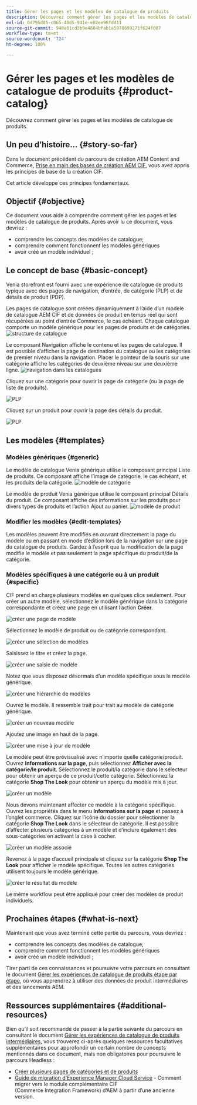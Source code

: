 ```yaml
---
title: Gérer les pages et les modèles de catalogue de produits
description: Découvrez comment gérer les pages et les modèles de catalogue de produits
exl-id: 0d795d85-c865-40d5-941e-e02ee96fdd11
source-git-commit: 940a01cd3b9e4804bfab1a5970699271f624f087
workflow-type: tm+mt
source-wordcount: '724'
ht-degree: 100%

---
```


# Gérer les pages et les modèles de catalogue de produits {#product-catalog}

Découvrez comment gérer les pages et les modèles de catalogue de produits.

## Un peu d’histoire… {#story-so-far}

Dans le document précédent du parcours de création AEM Content and Commerce, [Prise en main des bases de création AEM CIF](getting-started.md), vous avez appris les principes de base de la création CIF.

Cet article développe ces principes fondamentaux.

## Objectif {#objective}

Ce document vous aide à comprendre comment gérer les pages et les modèles de catalogue de produits. Après avoir lu ce document, vous devriez :

* comprendre les concepts des modèles de catalogue;
* comprendre comment fonctionnent les modèles génériques
* avoir créé un modèle individuel ;

## Le concept de base {#basic-concept}

Venia storefront est fourni avec une expérience de catalogue de produits typique avec des pages de navigation, d’entrée, de catégorie (PLP) et de détails de produit (PDP).

Les pages de catalogue sont créées dynamiquement à l’aide d’un modèle de catalogue AEM CIF et de données de produit en temps réel qui sont récupérées au point d’entrée Commerce, le cas échéant. Chaque catalogue comporte un modèle générique pour les pages de produits et de catégories.
![structure de catalogue](assets/catalog-structure.png)

Le composant Navigation affiche le contenu et les pages de catalogue. Il est possible d’afficher la page de destination du catalogue ou les catégories de premier niveau dans la navigation. Placer le pointeur de la souris sur une catégorie affiche les catégories de deuxième niveau sur une deuxième ligne.
![navigation dans les catalogues](assets/catalog-navigation.png)

Cliquez sur une catégorie pour ouvrir la page de catégorie (ou la page de liste de produits).

![PLP](assets/catalog-plp.png)

Cliquez sur un produit pour ouvrir la page des détails du produit.

![PLP](assets/catalog-pdp.png)

## Les modèles {#templates}

### Modèles génériques {#generic}

Le modèle de catalogue Venia générique utilise le composant principal Liste de produits. Ce composant affiche l’image de catégorie, le cas échéant, et les produits de la catégorie.
![modèle de catégorie](assets/category-template.png)

Le modèle de produit Venia générique utilise le composant principal Détails du produit. Ce composant affiche des informations sur les produits pour divers types de produits et l’action Ajout au panier.
![modèle de produit](assets/product-template.png)

### Modifier les modèles {#edit-templates}

Les modèles peuvent être modifiés en ouvrant directement la page du modèle ou en passant en mode d’édition lors de la navigation sur une page du catalogue de produits. Gardez à l’esprit que la modification de la page modifie le modèle et pas seulement la page spécifique du produit/de la catégorie.

### Modèles spécifiques à une catégorie ou à un produit {#specific}

CIF prend en charge plusieurs modèles en quelques clics seulement. Pour créer un autre modèle, sélectionnez le modèle générique dans la catégorie correspondante et créez une page en utilisant l’action **Créer**.

![créer une page de modèle](assets/create-template-page.png)

Sélectionnez le modèle de produit ou de catégorie correspondant.

![créer une sélection de modèles](assets/create-template-select.png)

Saisissez le titre et créez la page.

![créer une saisie de modèle](assets/create-template-enter.png)

Notez que vous disposez désormais d’un modèle spécifique sous le modèle générique.

![créer une hiérarchie de modèles](assets/create-template-hierachry.png)

Ouvrez le modèle. Il ressemble trait pour trait au modèle de catégorie générique.

![créer un nouveau modèle](assets/create-template-new.png)

Ajoutez une image en haut de la page.

![créer une mise à jour de modèle](assets/create-template-update.png)

Le modèle peut être prévisualisé avec n’importe quelle catégorie/produit. Ouvrez **Informations sur la page**, puis sélectionnez **Afficher avec la catégorie/le produit**. Sélectionnez le produit/la catégorie dans le sélecteur pour obtenir un aperçu de ce produit/cette catégorie. Sélectionnez la catégorie **Shop The Look** pour obtenir un aperçu du modèle mis à jour.

![créer un modèle ](assets/create-template-picker.png)

Nous devons maintenant affecter ce modèle à la catégorie spécifique. Ouvrez les propriétés dans le menu **Informations sur la page** et passez à l’onglet commerce. Cliquez sur l’icône du dossier pour sélectionner la catégorie **Shop The Look** dans le sélecteur de catégorie. Il est possible d’affecter plusieurs catégories à un modèle et d’inclure également des sous-catégories en activant la case à cocher.

![créer un modèle associé](assets/create-template-associate.png)

Revenez à la page d’accueil principale et cliquez sur la catégorie **Shop The Look** pour afficher le modèle spécifique. Toutes les autres catégories utilisent toujours le modèle générique.

![créer le résultat du modèle](assets/create-template-result.png)

Le même workflow peut être appliqué pour créer des modèles de produit individuels.

## Prochaines étapes {#what-is-next}

Maintenant que vous avez terminé cette partie du parcours, vous devriez :

* comprendre les concepts des modèles de catalogue;
* comprendre comment fonctionnent les modèles génériques
* avoir créé un modèle individuel ;

Tirer parti de ces connaissances et poursuivre votre parcours en consultant le document [Gérer les expériences de catalogue de produits étape par étape](staged-catalog.md), où vous apprendrez à utiliser des données de produit intermédiaires et des lancements AEM.

## Ressources supplémentaires {#additional-resources}

Bien qu’il soit recommandé de passer à la partie suivante du parcours en consultant le document [Gérer les expériences de catalogue de produits intermédiaires](staged-catalog.md), vous trouverez ci-après quelques ressources facultatives supplémentaires pour approfondir un certain nombre de concepts mentionnés dans ce document, mais non obligatoires pour poursuivre le parcours Headless :

* [Créer plusieurs pages de catégories et de produits](/help/commerce-cloud/authoring/multi-template-usage.md)
* [Guide de migration d’Experience Manager Cloud Service](/help/commerce-cloud/migration.md) - Comment migrer vers le module complémentaire CIF (Commerce Integration Framework) d’AEM à partir d’une ancienne version.
